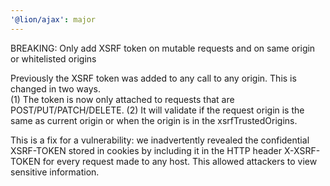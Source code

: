```yaml
---
'@lion/ajax': major
---
```


BREAKING: Only add XSRF token on mutable requests and on same origin or whitelisted origins

Previously the XSRF token was added to any call to any origin.
This is changed in two ways.  
(1) The token is now only attached to requests that are POST/PUT/PATCH/DELETE.
(2) It will validate if the request origin is the same as current origin or when the origin is in the xsrfTrustedOrigins.

This is a fix for a vulnerability: we inadvertently revealed the confidential XSRF-TOKEN stored in cookies by including it in the HTTP header X-XSRF-TOKEN for every request made to any host. This allowed attackers to view sensitive information.
